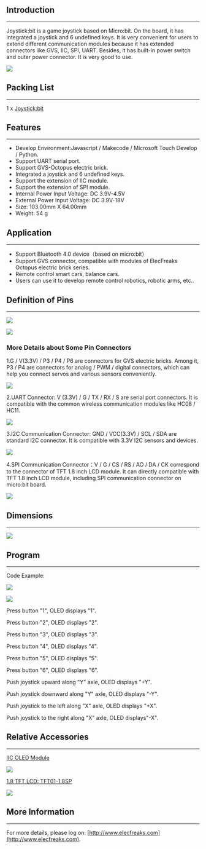 ## Introduction
---
Joystick:bit is a game joystick based on Micro:bit. On the board, it has integrated a joystick and 6 undefined keys. It is very convenient for users to extend different communication modules because it has extended connectors like GVS, IIC, SPI, UART. Besides, it has built-in power switch and outer power connector. It is very good to use.

![](https://i.imgur.com/yrCEW8W.jpg)


## Packing List
---

1 x [Joystick:bit](http://www.elecfreaks.com/estore/elecfreaks-joystick-bit-for-micro-bit.html)


## Features
---
- Develop Environment:Javascript / Makecode / Microsoft Touch Develop / Python.
- Support UART serial port.
- Support GVS-Octopus electric brick.
- Integrated a joystick and 6 undefined keys.
- Support the extension of IIC module.
- Support the extension of SPI module.
- Internal Power Input Voltage: DC 3.9V-4.5V
- External Power Input Voltage: DC 3.9V-18V
- Size: 103.00mm X 64.00mm
- Weight: 54 g


## Application
---
- Support Bluetooth 4.0 device（based on micro:bit）
- Support GVS connector, compatible with modules of ElecFreaks Octopus electric brick series.
- Remote control smart cars, balance cars.
- Users can use it to develop remote control robotics, robotic arms, etc..


## Definition of Pins
---

![](https://i.imgur.com/UHbfzjJ.png)

![](https://i.imgur.com/MlHtxuK.png)

### More Details about Some Pin Connectors

1.G / V(3.3V) / P3 / P4 / P6 are connectors for GVS electric bricks. Among it, P3 / P4 are connectors for analog / PWM / digital connectors, which can help you connect servos and various sensors conveniently.

![](https://i.imgur.com/oXPxFlT.png)

2.UART Connector: V (3.3V) / G / TX / RX / S are serial port connectors. It is compatible with the common wireless communication modules like HC08 / HC11.

![](https://i.imgur.com/GGjvrDz.png)

3.I2C Communication Connector: GND / VCC(3.3V) / SCL / SDA are standard I2C connector. It is compatible with 3.3V I2C sensors and devices.

![](https://i.imgur.com/Vvol507.png)

4.SPI Communication Connector：V / G / CS / RS / AO / DA / CK correspond to the connector of TFT 1.8 inch LCD module. It can directly compatible with TFT 1.8 inch LCD module, including SPI communication connector on micro:bit board.

![](https://i.imgur.com/Qdf8kKu.png)


## Dimensions
---
![](https://i.imgur.com/bF3QPXH.png)


## Program
---

Code Example:

![](https://i.imgur.com/C5JefKZ.png)

![](https://i.imgur.com/IYonQ6p.png)

Press button "1", OLED displays "1".

Press button "2", OLED displays "2".

Press button "3", OLED displays "3".

Press button "4", OLED displays "4".

Press button "5", OLED displays "5".

Press button "6", OLED displays "6".

Push joystick upward along "Y" axle, OLED displays "+Y".

Push joystick downward along "Y" axle, OLED displays "-Y".

Push joystick to the left along "X" axle, OLED displays "+X".

Push joystick to the right along "X" axle, OLED displays"-X".


## Relative Accessories
---

[IIC OLED Module](http://www.elecfreaks.com/estore/iic-oled.html)

![](https://i.imgur.com/FDuZExp.png)

[1.8 TFT LCD: TFT01-1.8SP](http://www.elecfreaks.com/estore/1-8-tft-lcd-tft01-1-8sp.html)

![](https://i.imgur.com/lXNZlsJ.png)


## More Information  
---

For more details, please log on: [http://www.elecfreaks.com](http://www.elecfreaks.com).
